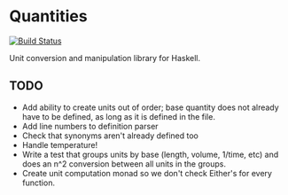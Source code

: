 # Quantities

[![Build Status](https://travis-ci.org/jdreaver/quantities.svg?branch=master)](https://travis-ci.org/jdreaver/quantities)

Unit conversion and manipulation library for Haskell.

## TODO

* Add ability to create units out of order; base quantity does not
  already have to be defined, as long as it is defined in the file.
* Add line numbers to definition parser
* Check that synonyms aren't already defined too
* Handle temperature!
* Write a test that groups units by base (length, volume, 1/time, etc)
  and does an n^2 conversion between all units in the groups.
* Create unit computation monad so we don't check Either's for every function.